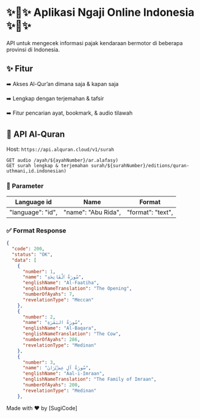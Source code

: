 # ✨📖✨ Aplikasi Ngaji Online Indonesia ✨📖✨

API untuk mengecek informasi pajak kendaraan bermotor di beberapa provinsi di Indonesia.

## ✨ Fitur
➡️ Akses Al-Qur’an dimana saja & kapan saja

➡️ Lengkap dengan terjemahan & tafsir

➡️ Fitur pencarian ayat, bookmark, & audio tilawah

## 🔗 API Al-Quran 
Host: `https://api.alquran.cloud/v1/surah`

```
GET audio /ayah/${ayahNumber}/ar.alafasy)
GET surah lengkap & terjemahan surah/${surahNumber}/editions/quran-uthmani,id.indonesian)
```
### 📝 Parameter 
| Language id | Name | Format |
|----------|------|--------------|
| "language": "id", | "name": "Abu Rida", | "format": "text", |


### ✅ Format Response 
```json
{
  "code": 200,
  "status": "OK",
  "data": [
    {
      "number": 1,
      "name": "سُورَةُ ٱلْفَاتِحَةِ",
      "englishName": "Al-Faatiha",
      "englishNameTranslation": "The Opening",
      "numberOfAyahs": 7,
      "revelationType": "Meccan"
    },
    {
      "number": 2,
      "name": "سُورَةُ البَقَرَةِ",
      "englishName": "Al-Baqara",
      "englishNameTranslation": "The Cow",
      "numberOfAyahs": 286,
      "revelationType": "Medinan"
    },
    {
      "number": 3,
      "name": "سُورَةُ آلِ عِمۡرَانَ",
      "englishName": "Aal-i-Imraan",
      "englishNameTranslation": "The Family of Imraan",
      "numberOfAyahs": 200,
      "revelationType": "Medinan"
    },
```

Made with ❤️ by [SugiCode]

